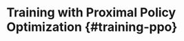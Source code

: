 # Training with Proximal Policy Optimization                                                                   {#training-ppo}